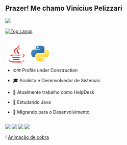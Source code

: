 ## Prazer! Me chamo Vinícius Pelizzari

<div>
<picture>
<source 
  srcset="https://github-readme-stats.vercel.app/api?username=ViniciusPelizzari&show_icons=true&theme=dark"
  media="(prefers-color-scheme: dark)"
/>
<source
  srcset="https://github-readme-stats.vercel.app/api?username=ViniciusPelizzari&show_icons=true"
  media="(prefers-color-scheme: light), (prefers-color-scheme: no-preference)"
/>
<img src="https://github-readme-stats.vercel.app/api?username=ViniciusPelizzari&show_icons=true" />
</picture>
  
  [![Top Langs](https://github-readme-stats.vercel.app/api/top-langs/?username=ViniciusPelizzari&hide_progress=true&theme=dark)](https://github.com/ViniciusPelizzari/github-readme-stats)
  
  <div style="display: inline_block"><br>
  <img align="center" alt="Vinicius-Java" height="60" width="70" src="https://raw.githubusercontent.com/devicons/devicon/master/icons/java/java-plain.svg">
  <img align="center" alt="Vinicius-Python" height="60" width="70" src="https://raw.githubusercontent.com/devicons/devicon/master/icons/python/python-original.svg">
</div>
  
</div>

- ⚙️⚒️ Profile under Construction

- 🎓 Analista e Desenvolvedor de Sistemas
- 🔭 Atualmente trabalho como HelpDesk
- 🍵 Estudando Java
- 🏹 Migrando para o Desenvolvimento


 
 ##
 
<div>
  <a href="https://www.instagram.com/v_pelizzari/" target="_blank"><img src="https://img.shields.io/badge/-Instagram-%23E4405F?style=for-the-badge&logo=instagram&logoColor=white" target="_blank"></a>
 <a href="https://discord.com/channels/@me/1031649002757824533" target="_blank"><img src="https://img.shields.io/badge/Discord-7289DA?style=for-the-badge&logo=discord&logoColor=white" target="_blank"></a> 
  <a href = "mailto:vinipelizzari2410@gmail.com"><img src="https://img.shields.io/badge/-Gmail-%23333?style=for-the-badge&logo=gmail&logoColor=white" target="_blank"></a>
  <a href="https://www.linkedin.com/in/vpelizzari/" target="_blank"><img src="https://img.shields.io/badge/-LinkedIn-%230077B5?style=for-the-badge&logo=linkedin&logoColor=white" target="_blank"></a> 
  
</div>

! [Animação de cobra](https://github.com/ViniciusPelizzari/ViniciusPelizzari/blob/output/github-contribution-grid-snake.svg)

